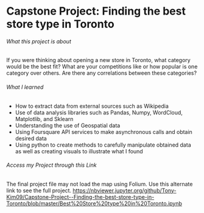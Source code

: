 # Capstone Project: Finding the best store type in Toronto
###### What this project is about
If you were thinking about opening a new store in Toronto, what category would be the best fit? What are your competitions like or how popular is one category over others. Are there any correlations between these categories? 
###### What I learned 
- How to extract data from external sources such as Wikipedia
- Use of data analysis libraries such as Pandas, Numpy, WordCloud, Matplotlib, and Sklearn
- Understanding the use of Geospatial data 
- Using Foursquare API services to make asynchronous calls and obtain desired data
- Using python to create methods to carefully manipulate obtained data as well as creating visuals to illustrate what I found

###### Access my Project through this Link
The final project file may not load the map using Folium. Use this alternate link to see the full project.
https://nbviewer.jupyter.org/github/Tony-Kim09/Capstone-Project--Finding-the-best-store-type-in-Toronto/blob/master/Best%20Store%20type%20in%20Toronto.ipynb

